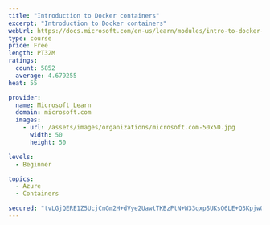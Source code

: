 ```yaml
---
title: "Introduction to Docker containers"
excerpt: "Introduction to Docker containers"
webUrl: https://docs.microsoft.com/en-us/learn/modules/intro-to-docker-containers/
type: course
price: Free
length: PT32M
ratings:
  count: 5852
  average: 4.679255
heat: 55

provider:
  name: Microsoft Learn
  domain: microsoft.com
  images:
    - url: /assets/images/organizations/microsoft.com-50x50.jpg
      width: 50
      height: 50

levels:
  - Beginner

topics:
  - Azure
  - Containers

secured: "tvLGjQERE1Z5UcjCnGm2H+dVye2UawtTKBzPtN+W33qxpSUKsQ6LE+Q3KpjwQEIapOLxedmPuVdbamV/aXKpfAg8JAMg8Tqb9aBo3M7ahlq9yaXduaq6bXwrK/WKhgpoFuqRoMLEVqx7+bl3Xyw00whA8SO2fAeAoc9+uCiHu8MJBLsyups86HlVL0eJ8KlNFdPuG4G/2JvioeqjcVTpH6M6TjGrCDZ6+HH5Wd5KXDDkdWbQHJd12ejLA2ue1wipDDQYFwX+OfpCNGijxo+uoPhUg1HgC+QMPrMY9C6d54Cfbb0vO4Ca/DMNx7q9nQYp7CxpjHa4xOvaVgGDvDL1QCoLUVreLiB+OMa2NqcEGwMzCmHQe873DER3GTePKKCQd0LnBwQ83rYy+87DrEITEKCVawHKMjgD3MUlk2v73rc=;IOfeQ1UXUtsbSN2zKHiYNA=="
---
```


